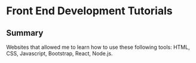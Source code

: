 
# Front End Development Tutorials 
## Summary
Websites that allowed me to learn how to use these following tools: HTML, CSS, Javascript, Bootstrap, React, Node.js.
